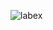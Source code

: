 ![labex](https://cdn.aibydoing.com/images/2025/04/af730a59-fd4a-46da-92e5-2bbd39d95b0b-1745548605.png)
